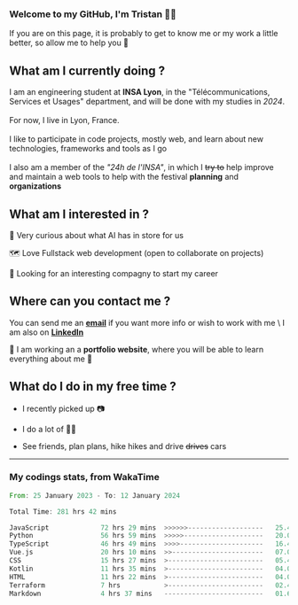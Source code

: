 ### Welcome to my GitHub, I'm Tristan 👨‍💻

If you are on this page, it is probably to get to know me or my work a little better, so allow me to help you 💁

## What am I currently doing ?

I am an engineering student at **INSA Lyon**, in the "Télécommunications, Services et Usages" department, and will be done with my studies in *2024*. \
\
For now, I live in Lyon, France. \
\
I like to participate in code projects, mostly web, and learn about new technologies, frameworks and tools as I go
\
\
I also am a member of the *"24h de l'INSA"*, in which I ~~try to~~  help improve and maintain a web tools to help with the festival **planning** and **organizations**

## What am I interested in ?
   
   🤖 Very curious about what AI has in store for us
   
   🗺️ Love Fullstack web development (open to collaborate on projects)

   🤔 Looking for an interesting compagny to start my career

## Where can you contact me ?

You can send me an **[email](mailto:tristan.dve@gmail.com)** if you want more info or wish to work with me \\
I am also on **[LinkedIn](https://www.linkedin.com/in/tristan-devin/)**

🚧 I am working an a **portfolio website**, where you will be able to learn everything about me 🚧

## What do I do in my free time ?

 - I recently picked up 📷
   
 - I do a lot of 🧗‍♂️
   
 - See friends, plan plans, hike hikes and drive ~~drives~~ cars

---
### My codings stats, from WakaTime

<!--START_SECTION:waka-->

```rust
From: 25 January 2023 - To: 12 January 2024

Total Time: 281 hrs 42 mins

JavaScript             72 hrs 29 mins  >>>>>>-------------------   25.47 %
Python                 56 hrs 59 mins  >>>>>--------------------   20.02 %
TypeScript             46 hrs 49 mins  >>>>---------------------   16.45 %
Vue.js                 20 hrs 10 mins  >>-----------------------   07.09 %
CSS                    15 hrs 27 mins  >------------------------   05.43 %
Kotlin                 11 hrs 35 mins  >------------------------   04.07 %
HTML                   11 hrs 22 mins  >------------------------   04.00 %
Terraform              7 hrs           >------------------------   02.46 %
Markdown               4 hrs 37 mins   -------------------------   01.62 %
```

<!--END_SECTION:waka-->
